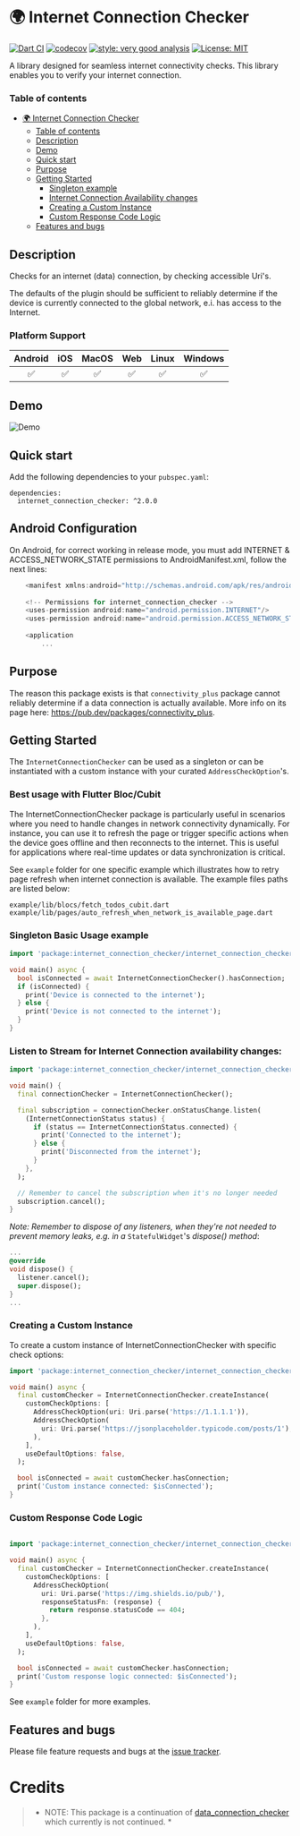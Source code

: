 # 🌍 Internet Connection Checker

[![Dart CI](https://github.com/RounakTadvi/internet_connection_checker/actions/workflows/main.yaml/badge.svg)](https://github.com/RounakTadvi/internet_connection_checker/actions/workflows/main.yaml)
[![codecov](https://codecov.io/gh/RounakTadvi/internet_connection_checker/branch/main/graph/badge.svg)](https://codecov.io/gh/RounakTadvi/internet_connection_checker)
[![style: very good analysis](https://img.shields.io/badge/style-very_good_analysis-B22C89.svg)](https://pub.dev/packages/very_good_analysis)
[![License: MIT](https://img.shields.io/badge/license-MIT-purple.svg)](https://opensource.org/licenses/MIT)

  A library designed for seamless internet connectivity checks. 
  This library enables you to verify your internet connection.

### Table of contents

- [🌍 Internet Connection Checker](#-internet-connection-checker)
    - [Table of contents](#table-of-contents)
  - [Description](#description)
  - [Demo](#demo)
  - [Quick start](#quick-start)
  - [Purpose](#purpose)
  - [Getting Started](#getting-started)
    - [Singleton example](#singleton-basic-usage-example)
    - [Internet Connection Availability changes](#listen-to-stream-for-internet-connection-availability-changes)
    - [Creating a Custom Instance](#creating-a-custom-instance)
    - [Custom Response Code Logic](#custom-response-code-logic)
  - [Features and bugs](#features-and-bugs)

## Description

Checks for an internet (data) connection, by checking accessible Uri's.

The defaults of the plugin should be sufficient to reliably determine if
the device is currently connected to the global network, e.i. has access to the Internet.

### Platform Support

| Android | iOS | MacOS | Web | Linux | Windows |
| :-----: | :-: | :---: | :-: | :---: | :-----: |
|   ✅    | ✅  |  ✅   | ✅  |  ✅   |   ✅    |

## Demo

![Demo](https://raw.githubusercontent.com/RounakTadvi/internet_connection_checker/release/2.0.0/assets/demo.gif?raw=true)

## Quick start

Add the following dependencies to your `pubspec.yaml`:

```
dependencies:
  internet_connection_checker: ^2.0.0
```

## Android Configuration

On Android, for correct working in release mode, you must add INTERNET & ACCESS_NETWORK_STATE 
permissions to AndroidManifest.xml, follow the next lines:

```dart
    <manifest xmlns:android="http://schemas.android.com/apk/res/android">
    
    <!-- Permissions for internet_connection_checker -->
    <uses-permission android:name="android.permission.INTERNET"/>
    <uses-permission android:name="android.permission.ACCESS_NETWORK_STATE"/>
    
    <application
        ...
```

## Purpose

The reason this package exists is that `connectivity_plus` package cannot reliably determine if a data connection is actually available. More info on its page here: <https://pub.dev/packages/connectivity_plus>.

## Getting Started

The `InternetConnectionChecker` can be used as a singleton or can be instantiated with a custom instance with your curated `AddressCheckOption`'s.

### Best usage with Flutter Bloc/Cubit

The InternetConnectionChecker package is particularly useful in scenarios where you need to handle changes in network connectivity dynamically. For instance, you can use it to refresh the page or trigger specific actions when the device goes offline and then reconnects to the internet. This is useful for applications where real-time updates or data synchronization is critical.

See `example` folder for one specific example which illustrates how to retry page refresh when internet connection is available. The example files paths are listed below:

```
example/lib/blocs/fetch_todos_cubit.dart
example/lib/pages/auto_refresh_when_network_is_available_page.dart
```

### Singleton Basic Usage example

```dart
import 'package:internet_connection_checker/internet_connection_checker.dart';

void main() async {
  bool isConnected = await InternetConnectionChecker().hasConnection;
  if (isConnected) {
    print('Device is connected to the internet');
  } else {
    print('Device is not connected to the internet');
  }
}

```

### Listen to Stream for Internet Connection availability changes:

```dart
import 'package:internet_connection_checker/internet_connection_checker.dart';

void main() {
  final connectionChecker = InternetConnectionChecker();

  final subscription = connectionChecker.onStatusChange.listen(
    (InternetConnectionStatus status) {
      if (status == InternetConnectionStatus.connected) {
        print('Connected to the internet');
      } else {
        print('Disconnected from the internet');
      }
    },
  );

  // Remember to cancel the subscription when it's no longer needed
  subscription.cancel();
}

```

*Note: Remember to dispose of any listeners,
when they're not needed to prevent memory leaks,
e.g. in a* `StatefulWidget`'s *dispose() method*:
  
```dart
...
@override
void dispose() {
  listener.cancel();
  super.dispose();
}
...
```

### Creating a Custom Instance

To create a custom instance of InternetConnectionChecker with specific check options:

```dart
import 'package:internet_connection_checker/internet_connection_checker.dart';

void main() async {
  final customChecker = InternetConnectionChecker.createInstance(
    customCheckOptions: [
      AddressCheckOption(uri: Uri.parse('https://1.1.1.1')),
      AddressCheckOption(
        uri: Uri.parse('https://jsonplaceholder.typicode.com/posts/1'),
      ),
    ],
    useDefaultOptions: false,
  );

  bool isConnected = await customChecker.hasConnection;
  print('Custom instance connected: $isConnected');
}

```

### Custom Response Code Logic

```dart

import 'package:internet_connection_checker/internet_connection_checker.dart';

void main() async {
  final customChecker = InternetConnectionChecker.createInstance(
    customCheckOptions: [
      AddressCheckOption(
        uri: Uri.parse('https://img.shields.io/pub/'),
        responseStatusFn: (response) {
          return response.statusCode == 404;
        },
      ),
    ],
    useDefaultOptions: false,
  );

  bool isConnected = await customChecker.hasConnection;
  print('Custom response logic connected: $isConnected');
}


```

See `example` folder for more examples.

## Features and bugs

Please file feature requests and bugs at the [issue tracker][issues_tracker].

[issues_tracker]: https://github.com/RounakTadvi/internet_connection_checker/issues
[pull_requests]: https://github.com/RounakTadvi/internet_connection_checker/pulls

# Credits
>* NOTE: This package is a continuation of [data_connection_checker](https://github.com/komapeb/data_connection_checker) which currently is not continued. * 